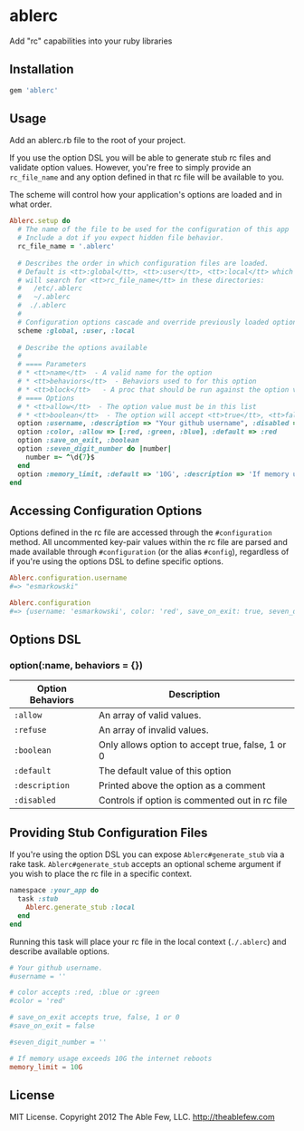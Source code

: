 ablerc
======

Add "rc" capabilities into your ruby libraries

Installation
------

```ruby
gem 'ablerc'
```

Usage
------

Add an ablerc.rb file to the root of your project. 

If you use the option DSL you will be able to generate stub rc files and validate option values. However, you're free to 
simply provide an `rc_file_name` and any option defined in that rc file will be available to you. 

The scheme will control how your application's options are loaded and in what order.

```ruby
Ablerc.setup do 
  # The name of the file to be used for the configuration of this app
  # Include a dot if you expect hidden file behavior. 
  rc_file_name = '.ablerc'
  
  # Describes the order in which configuration files are loaded. 
  # Default is <tt>:global</tt>, <tt>:user</tt>, <tt>:local</tt> which 
  # will search for <tt>rc_file_name</tt> in these directories:
  #   /etc/.ablerc
  #   ~/.ablerc
  #  ./.ablerc
  #
  # Configuration options cascade and override previously loaded options. 
  scheme :global, :user, :local
  
  # Describe the options available
  # 
  # ==== Parameters
  # * <tt>name</tt>  - A valid name for the option
  # * <tt>behaviors</tt>  - Behaviors used to for this option
  # * <tt>block</tt>   - A proc that should be run against the option value.
  # ==== Options
  # * <tt>allow</tt>  - The option value must be in this list
  # * <tt>boolean</tt>  - The option will accept <tt>true</tt>, <tt>false</tt>, <tt>0</tt>, <tt>1</tt>
  option :username, :description => "Your github username", :disabled => true
  option :color, :allow => [:red, :green, :blue], :default => :red
  option :save_on_exit, :boolean
  option :seven_digit_number do |number|
    number =~ ^\d{7}$
  end
  option :memory_limit, :default => '10G', :description => 'If memory usage exceeds 10G the internet reboots'
end
```

Accessing Configuration Options
----------
Options defined in the rc file are accessed through the `#configuration` method. All uncommented key-pair values within the rc file are parsed and made available through `#configuration` (or the alias `#config`), regardless of if you're using
the options DSL to define specific options. 


```ruby
Ablerc.configuration.username 
#=> "esmarkowski"

Ablerc.configuration 
#=> {username: 'esmarkowski', color: 'red', save_on_exit: true, seven_digit_number: '1234567'}
```

Options DSL
----------

### option(:name, behaviors = {})

| Option Behaviors | Description |
| ------------ | ------------ |
| `:allow`  | An array of valid values. |
|  `:refuse` | An array of invalid values. |
|  `:boolean` | Only allows option to accept true, false, 1 or 0 |
|  `:default` | The default value of this option |
|  `:description` | Printed above the option as a comment |
|  `:disabled`  | Controls if option is commented out in rc file |


Providing Stub Configuration Files
----------
If you're using the option DSL you can expose `Ablerc#generate_stub` via a rake task. `Ablerc#generate_stub` 
accepts an optional scheme argument if you wish to place the rc file in a specific context. 

```ruby
namespace :your_app do
  task :stub
    Ablerc.generate_stub :local
  end
end
```

Running this task will place your rc file in the local context (`./.ablerc`) and describe available options.

```conf
# Your github username.
#username = ''

# color accepts :red, :blue or :green
#color = 'red'

# save_on_exit accepts true, false, 1 or 0
#save_on_exit = false

#seven_digit_number = ''

# If memory usage exceeds 10G the internet reboots
memory_limit = 10G
```

License
-------
MIT License. Copyright 2012 The Able Few, LLC. http://theablefew.com
